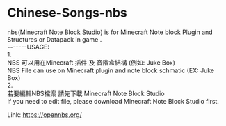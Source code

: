 # Chinese-Songs-nbs
nbs(Minecraft Note Block Studio) is for Minecraft Note block Plugin and Structures or Datapack in game . <br>
-------USAGE: <br>
1.<br>
NBS 可以用在Minecraft 插件 及 音階盒結構 (例如: Juke Box)<br>
NBS File can use on Minecraft plugin and note block schmatic (EX: Juke Box)<br>
2.<br>
若要編輯NBS檔案 請先下載 Minecraft Note Block Studio<br>
If you need to edit file, please download Minecraft Note Block Studio first.<br>

Link: https://opennbs.org/
